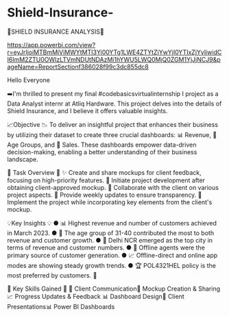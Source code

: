 # Shield-Insurance-
🎉SHIELD INSURANCE ANALYSIS🎉


https://app.powerbi.com/view?r=eyJrIjoiMTBmMjViMWYtMTI3Yi00YTg1LWE4ZTYtZjYwYjI0YTIxZjYyIiwidCI6ImM2ZTU0OWIzLTVmNDUtNDAzMi1hYWU5LWQ0MjQ0ZGM1YjJjNCJ9&pageName=ReportSectionf386028f99c3dc855dc8


Hello Everyone

➡️I'm thrilled to present my final #codebasicsvirtualinternship I project as a
Data Analyst internr at Atliq Hardware. This project delves into the details of
Shield Insurance, and I believe it offers valuable insights.

📈Objective 📉
To deliver an insightful project that enhances their business by utilizing their
dataset to create three crucial dashboards: 📊 Revenue, 👥 Age Groups, and
🚀 Sales. These dashboards empower data-driven decision-making, enabling
a better understanding of their business landscape.

🌟 Task Overview 🌟
✨ Create and share mockups for client feedback, focusing on high-priority
features.
🚀 Initiate project development after obtaining client-approved mockup.
🤝 Collaborate with the client on various project aspects.
📆 Provide weekly updates to ensure transparency.
🔧 Implement the project while incorporating key elements from the client's
mockup.

💡Key Insights 💡
●     📊 Highest revenue and number of customers achieved in March 2023.
●     👥 The age group of 31-40 contributed the most to both revenue and
customer growth.
●     🌆 Delhi NCR emerged as the top city in terms of revenue and customer
numbers.
●     🤝 Offline agents were the primary source of customer generation.
●     📈 Offline-direct and online app modes are showing steady growth trends.
●     🏆 POL4321HEL policy is the most preferred by customers. 🚀

🌟 Key Skills Gained 🌟
🤝 Client Communication🎨 Mockup Creation & Sharing
📈 Progress Updates & Feedback
📊 Dashboard Design📢 Client Presentations📊 Power BI Dashboards
